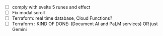 - [ ] comply with svelte 5 runes and effect
- [ ] Fix modal scroll
- [ ] Terraform: real time database, Cloud Functions?
- [ ] Terraform : KIND OF DONE: (Document AI and PaLM services) OR just Gemini
